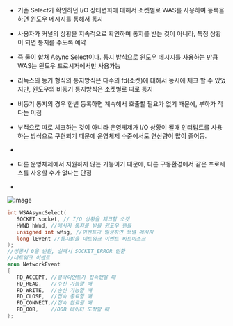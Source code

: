 
- 기존 Select가 확인하던 I/O 상태변화에 대해서 소켓별로 WAS를 사용하여 등록을 하면 윈도우 메시지를 통해서 통지

- 사용자가 커널의 상황을 지속적으로 확인하며 통지를 받는 것이 아니라, 특정 상황이 되면 통지를 주도록 예약

- 즉 둘이 합쳐 Async Select이다. 통지 방식으로 윈도우 메시지를 사용하는 만큼 WAS는 윈도우 프로시저에서만 사용가능

- 리눅스의 동기 형식의 통지방식은 다수의 fd(소켓)에 대해서 동시에 체크 할 수 있었지만, 윈도우의 비동기 통지방식은 소켓별로 따로 통지

- 비동기 통지의 경우 한번 등록하면 계속해서 호출할 필요가 없기 때문에, 부하가 적다는 이점

- 부적으로 따로 체크하는 것이 아니라 운영체제가 I/O 상황이 될때 인터럽트를 사용하는 방식으로 구현되기 때문에 운영체제 수준에서도 연산량이 많이 줄어듬.
- 
- 다른 운영체제에서 지원하지 않는 기능이기 때문에, 다른 구동환경에서 같은 프로세스를 사용할 수가 없다는 단점
- 
![image](https://user-images.githubusercontent.com/54939319/203927208-4776ead4-41a6-4a54-889b-46ee64bdfa16.png)

```C
int WSAAsyncSelect(
   SOCKET socket, // I/O 상황을 체크할 소켓
   HWND hWnd, //메시지 통지를 받을 윈도우 핸들
   unsigned int wMsg, //이벤트가 발생하면 보낼 메시지
   long lEvent //통지받을 네트워크 이벤트 비트마스크
);
//성공시 0을 반환, 실패시 SOCKET_ERROR 반환
//네트워크 이벤트
enum NetworkEvent
{
   FD_ACCEPT, //클라이언트가 접속했을 때
   FD_READ,   //수신 가능할 때
   FD_WRITE,  //송신 가능할 때
   FD_CLOSE,  //접속 종료할 때
   FD_CONNECT,//접속 완료될 때
   FD_OOB,    //OOB 데이터 도착할 때
};

```
